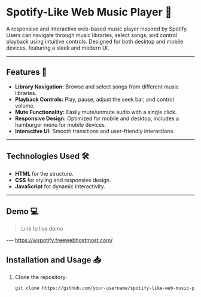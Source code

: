 # Spotify-Like Web Music Player 🎵

A responsive and interactive web-based music player inspired by Spotify. Users can navigate through music libraries, select songs, and control playback using intuitive controls. Designed for both desktop and mobile devices, featuring a sleek and modern UI.

---

## Features 🚀

- **Library Navigation:** Browse and select songs from different music libraries.
- **Playback Controls:** Play, pause, adjust the seek bar, and control volume.
- **Mute Functionality:** Easily mute/unmute audio with a single click.
- **Responsive Design:** Optimized for mobile and desktop, includes a hamburger menu for mobile devices.
- **Interactive UI:** Smooth transitions and user-friendly interactions.

---

## Technologies Used 🛠️

- **HTML** for the structure.
- **CSS** for styling and responsive design.
- **JavaScript** for dynamic interactivity.

---

## Demo 💻

> Link to live demo

--- https://wspotify.freewebhostmost.com/

## Installation and Usage 📥

1. Clone the repository:
   ```bash
   git clone https://github.com/your-username/spotify-like-web-music-player.git
